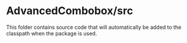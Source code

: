 # AdvancedCombobox/src

This folder contains source code that will automatically be added to the classpath when
the package is used.
